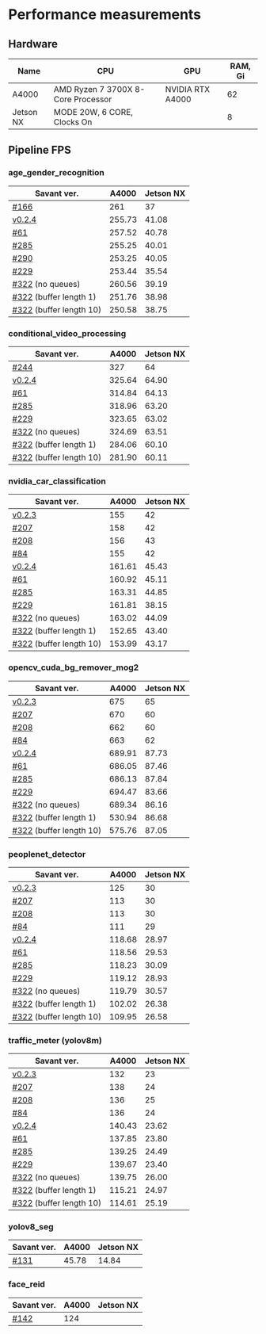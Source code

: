 # Performance measurements

## Hardware

| Name      | CPU                                | GPU              | RAM, Gi |
|-----------|------------------------------------|------------------|---------|
| A4000     | AMD Ryzen 7 3700X 8-Core Processor | NVIDIA RTX A4000 | 62      |
| Jetson NX | MODE 20W, 6 CORE, Clocks On        |                  | 8       |

## Pipeline FPS

### age_gender_recognition

| Savant ver.                                                                      | A4000  | Jetson NX |
|----------------------------------------------------------------------------------|--------|-----------|
| [#166](https://github.com/insight-platform/Savant/issues/166)                    | 261    | 37        |
| [v0.2.4](https://github.com/insight-platform/Savant/tree/v0.2.4)                 | 255.73 | 41.08     |
| [#61](https://github.com/insight-platform/Savant/issues/61)                      | 257.52 | 40.78     |
| [#285](https://github.com/insight-platform/Savant/issues/285)                    | 255.25 | 40.01     |
| [#290](https://github.com/insight-platform/Savant/issues/290)                    | 253.25 | 40.05     |
| [#229](https://github.com/insight-platform/Savant/issues/229)                    | 253.44 | 35.54     |
| [#322](https://github.com/insight-platform/Savant/issues/322) (no queues)        | 260.56 | 39.19     |
| [#322](https://github.com/insight-platform/Savant/issues/322) (buffer length 1)  | 251.76 | 38.98     |
| [#322](https://github.com/insight-platform/Savant/issues/322) (buffer length 10) | 250.58 | 38.75     |

### conditional_video_processing

| Savant ver.                                                                      | A4000  | Jetson NX |
|----------------------------------------------------------------------------------|--------|-----------|
| [#244](https://github.com/insight-platform/Savant/issues/244)                    | 327    | 64        |
| [v0.2.4](https://github.com/insight-platform/Savant/tree/v0.2.4)                 | 325.64 | 64.90     |
| [#61](https://github.com/insight-platform/Savant/issues/61)                      | 314.84 | 64.13     |
| [#285](https://github.com/insight-platform/Savant/issues/285)                    | 318.96 | 63.20     |
| [#229](https://github.com/insight-platform/Savant/issues/229)                    | 323.65 | 63.02     |
| [#322](https://github.com/insight-platform/Savant/issues/322) (no queues)        | 324.69 | 63.51     |
| [#322](https://github.com/insight-platform/Savant/issues/322) (buffer length 1)  | 284.06 | 60.10     |
| [#322](https://github.com/insight-platform/Savant/issues/322) (buffer length 10) | 281.90 | 60.11     |

### nvidia_car_classification

| Savant ver.                                                                      | A4000  | Jetson NX |
|----------------------------------------------------------------------------------|--------|-----------|
| [v0.2.3](https://github.com/insight-platform/Savant/tree/v0.2.3)                 | 155    | 42        |
| [#207](https://github.com/insight-platform/Savant/issues/207)                    | 158    | 42        |
| [#208](https://github.com/insight-platform/Savant/issues/208)                    | 156    | 43        |
| [#84](https://github.com/insight-platform/Savant/issues/84)                      | 155    | 42        |
| [v0.2.4](https://github.com/insight-platform/Savant/tree/v0.2.4)                 | 161.61 | 45.43     |
| [#61](https://github.com/insight-platform/Savant/issues/61)                      | 160.92 | 45.11     |
| [#285](https://github.com/insight-platform/Savant/issues/285)                    | 163.31 | 44.85     |
| [#229](https://github.com/insight-platform/Savant/issues/229)                    | 161.81 | 38.15     |
| [#322](https://github.com/insight-platform/Savant/issues/322) (no queues)        | 163.02 | 44.09     |
| [#322](https://github.com/insight-platform/Savant/issues/322) (buffer length 1)  | 152.65 | 43.40     |
| [#322](https://github.com/insight-platform/Savant/issues/322) (buffer length 10) | 153.99 | 43.17     |

### opencv_cuda_bg_remover_mog2

| Savant ver.                                                                      | A4000  | Jetson NX |
|----------------------------------------------------------------------------------|--------|-----------|
| [v0.2.3](https://github.com/insight-platform/Savant/tree/v0.2.3)                 | 675    | 65        |
| [#207](https://github.com/insight-platform/Savant/issues/207)                    | 670    | 60        |
| [#208](https://github.com/insight-platform/Savant/issues/208)                    | 662    | 60        |
| [#84](https://github.com/insight-platform/Savant/issues/84)                      | 663    | 62        |
| [v0.2.4](https://github.com/insight-platform/Savant/tree/v0.2.4)                 | 689.91 | 87.73     |
| [#61](https://github.com/insight-platform/Savant/issues/61)                      | 686.05 | 87.46     |
| [#285](https://github.com/insight-platform/Savant/issues/285)                    | 686.13 | 87.84     |
| [#229](https://github.com/insight-platform/Savant/issues/229)                    | 694.47 | 83.66     |
| [#322](https://github.com/insight-platform/Savant/issues/322) (no queues)        | 689.34 | 86.16     |
| [#322](https://github.com/insight-platform/Savant/issues/322) (buffer length 1)  | 530.94 | 86.68     |
| [#322](https://github.com/insight-platform/Savant/issues/322) (buffer length 10) | 575.76 | 87.05     |

### peoplenet_detector

| Savant ver.                                                                      | A4000  | Jetson NX |
|----------------------------------------------------------------------------------|--------|-----------|
| [v0.2.3](https://github.com/insight-platform/Savant/tree/v0.2.3)                 | 125    | 30        |
| [#207](https://github.com/insight-platform/Savant/issues/207)                    | 113    | 30        |
| [#208](https://github.com/insight-platform/Savant/issues/208)                    | 113    | 30        |
| [#84](https://github.com/insight-platform/Savant/issues/84)                      | 111    | 29        |
| [v0.2.4](https://github.com/insight-platform/Savant/tree/v0.2.4)                 | 118.68 | 28.97     |
| [#61](https://github.com/insight-platform/Savant/issues/61)                      | 118.56 | 29.53     |
| [#285](https://github.com/insight-platform/Savant/issues/285)                    | 118.23 | 30.09     |
| [#229](https://github.com/insight-platform/Savant/issues/229)                    | 119.12 | 28.93     |
| [#322](https://github.com/insight-platform/Savant/issues/322) (no queues)        | 119.79 | 30.57     |
| [#322](https://github.com/insight-platform/Savant/issues/322) (buffer length 1)  | 102.02 | 26.38     |
| [#322](https://github.com/insight-platform/Savant/issues/322) (buffer length 10) | 109.95 | 26.58     |

### traffic_meter (yolov8m)

| Savant ver.                                                                      | A4000  | Jetson NX |
|----------------------------------------------------------------------------------|--------|-----------|
| [v0.2.3](https://github.com/insight-platform/Savant/tree/v0.2.3)                 | 132    | 23        |
| [#207](https://github.com/insight-platform/Savant/issues/207)                    | 138    | 24        |
| [#208](https://github.com/insight-platform/Savant/issues/208)                    | 136    | 25        |
| [#84](https://github.com/insight-platform/Savant/issues/84)                      | 136    | 24        |
| [v0.2.4](https://github.com/insight-platform/Savant/tree/v0.2.4)                 | 140.43 | 23.62     |
| [#61](https://github.com/insight-platform/Savant/issues/61)                      | 137.85 | 23.80     |
| [#285](https://github.com/insight-platform/Savant/issues/285)                    | 139.25 | 24.49     |
| [#229](https://github.com/insight-platform/Savant/issues/229)                    | 139.67 | 23.40     |
| [#322](https://github.com/insight-platform/Savant/issues/322) (no queues)        | 139.75 | 26.00     |
| [#322](https://github.com/insight-platform/Savant/issues/322) (buffer length 1)  | 115.21 | 24.97     |
| [#322](https://github.com/insight-platform/Savant/issues/322) (buffer length 10) | 114.61 | 25.19     |

### yolov8_seg

| Savant ver.                                                   | A4000 | Jetson NX |
|---------------------------------------------------------------|-------|-----------|
| [#131](https://github.com/insight-platform/Savant/issues/131) | 45.78 | 14.84     |

### face_reid

| Savant ver.                                                   | A4000 | Jetson NX |
|---------------------------------------------------------------|-------|-----------|
| [#142](https://github.com/insight-platform/Savant/issues/142) |  124  |           |
